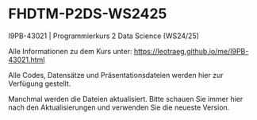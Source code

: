 # FHDTM-P2DS-WS2425
I9PB-43021 | Programmierkurs 2 Data Science (WS24/25)

Alle Informationen zu dem Kurs unter: https://leotraeg.github.io/me/I9PB-43021.html

Alle Codes, Datensätze und Präsentationsdateien werden hier zur Verfügung gestellt.

Manchmal werden die Dateien aktualisiert. Bitte schauen Sie immer hier nach den Aktualisierungen und verwenden Sie die neueste Version.